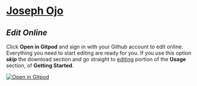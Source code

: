 # [**Joseph Ojo**](https://josephojo.com/)

## _Edit Online_

Click **Open in Gitpod** and sign in with your Github account to edit online. Everything you need to start editing are ready for you. If you use this option **_skip_** the download section and go straight to [editing](#editing) portion of the **Usage** section, of **Getting Started**.

[![Open in Gitpod](https://gitpod.io/button/open-in-gitpod.svg)](https://gitpod.io/#https://github.com/okikio/joseph)
